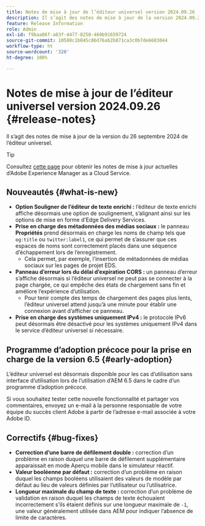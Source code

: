 ```yaml
---
title: Notes de mise à jour de l’éditeur universel version 2024.09.26
description: Il s’agit des notes de mise à jour de la version 2024.09.26 de l’éditeur universel.
feature: Release Information
role: Admin
exl-id: f9baa86f-a83f-4477-8250-460b91659724
source-git-commit: 10580c1b045c86d76ab2b871ca3c0b7de6683044
workflow-type: ht
source-wordcount: '320'
ht-degree: 100%

---
```


# Notes de mise à jour de l’éditeur universel version 2024.09.26 {#release-notes}

Il s’agit des notes de mise à jour de la version du 26 septembre 2024 de l’éditeur universel.

>[!TIP]
>
>Consultez [cette page](/help/release-notes/release-notes-cloud/release-notes-current.md) pour obtenir les notes de mise à jour actuelles d’Adobe Experience Manager as a Cloud Service.

## Nouveautés {#what-is-new}

* **Option Souligner de l’éditeur de texte enrichi :** l’éditeur de texte enrichi affiche désormais une option de soulignement, s’alignant ainsi sur les options de mise en forme d’Edge Delivery Services.
* **Prise en charge des métadonnées des médias sociaux :** le panneau **Propriétés** prend désormais en charge les noms de champ tels que `og:title` ou `twitter:label1`, ce qui permet de s’assurer que ces espaces de noms sont correctement placés dans une séquence d’échappement lors de l’enregistrement.
   * Cela permet, par exemple, l’insertion de métadonnées de médias sociaux sur les pages de projet EDS.
* **Panneau d’erreur lors du délai d’expiration CORS :** un panneau d’erreur s’affiche désormais si l’éditeur universel ne peut pas se connecter à la page chargée, ce qui empêche des états de chargement sans fin et améliore l’expérience d’utilisation.
   * Pour tenir compte des temps de chargement des pages plus lents, l’éditeur universel attend jusqu’à une minute pour établir une connexion avant d’afficher ce panneau.
* **Prise en charge des systèmes uniquement IPv4 :** le protocole IPv6 peut désormais être désactivé pour les systèmes uniquement IPv4 dans le service d’éditeur universel si nécessaire.

## Programme d’adoption précoce pour la prise en charge de la version 6.5 {#early-adoption}

L’éditeur universel est désormais disponible pour les cas d’utilisation sans interface d’utilisation lors de l’utilisation d’AEM 6.5 dans le cadre d’un programme d’adoption précoce.

Si vous souhaitez tester cette nouvelle fonctionnalité et partager vos commentaires, envoyez un e-mail à la personne responsable de votre équipe du succès client Adobe à partir de l’adresse e-mail associée à votre Adobe ID.

## Correctifs {#bug-fixes}

* **Correction d’une barre de défilement double :** correction d’un problème en raison duquel une barre de défilement supplémentaire apparaissait en mode Aperçu mobile dans le simulateur réactif.
* **Valeur booléenne par défaut :** correction d’un problème en raison duquel les champs booléens utilisaient des valeurs de modèle par défaut au lieu de valeurs définies par l’utilisateur ou l’utilisatrice.
* **Longueur maximale du champ de texte :** correction d’un problème de validation en raison duquel les champs de texte échouaient incorrectement s’ils étaient définis sur une longueur maximale de `-1`, une valeur généralement utilisée dans AEM pour indiquer l’absence de limite de caractères.
